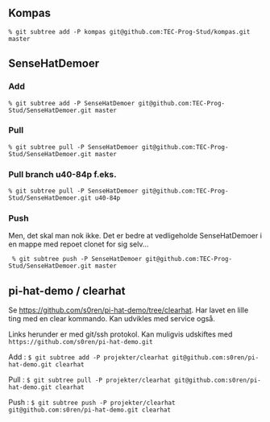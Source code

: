 ## Kompas

    % git subtree add -P kompas git@github.com:TEC-Prog-Stud/kompas.git master

## SenseHatDemoer

### Add

    % git subtree add -P SenseHatDemoer git@github.com:TEC-Prog-Stud/SenseHatDemoer.git master

### Pull

    % git subtree pull -P SenseHatDemoer git@github.com:TEC-Prog-Stud/SenseHatDemoer.git master

### Pull branch u40-84p f.eks.

    % git subtree pull -P SenseHatDemoer git@github.com:TEC-Prog-Stud/SenseHatDemoer.git u40-84p

### Push 

Men, det skal man nok ikke. Det er bedre at vedligeholde SenseHatDemoer i en mappe med repoet clonet for sig selv...

     % git subtree push -P SenseHatDemoer git@github.com:TEC-Prog-Stud/SenseHatDemoer.git master

## pi-hat-demo / clearhat

Se <https://github.com/s0ren/pi-hat-demo/tree/clearhat>.
Har lavet en lille ting med en clear kommando. Kan udvikles med service også.

Links herunder er med git/ssh protokol. Kan muligvis udskiftes med `https://github.com/s0ren/pi-hat-demo.git`

Add
:   `$ git subtree add -P projekter/clearhat git@github.com:s0ren/pi-hat-demo.git clearhat`

Pull
:   `$ git subtree pull -P projekter/clearhat git@github.com:s0ren/pi-hat-demo.git clearhat`

Push
:   `$ git subtree push -P projekter/clearhat git@github.com:s0ren/pi-hat-demo.git clearhat`
